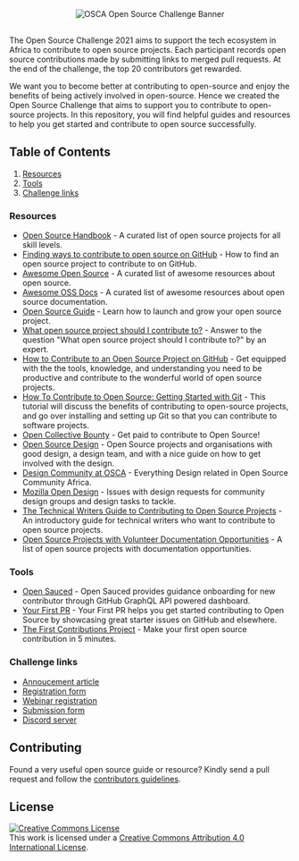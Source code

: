 <div align="center" style="margin-bottom:30px">
  <img src="https://github.com/oscafrica/open-source-challenge-2021/blob/main/assets/oss-ch-header.png?raw=true" alt="OSCA Open Source Challenge Banner" width='auto' height='auto' />
</div>

The Open Source Challenge 2021 aims to support the tech ecosystem in Africa to contribute to open source projects. Each participant records open source contributions made by submitting links to merged pull requests. At the end of the challenge, the top 20 contributors get rewarded.

We want you to become better at contributing to open-source and enjoy the benefits of being actively involved in open-source. Hence we created the Open Source Challenge that aims to support you to contribute to open-source projects. In this repository, you will find helpful guides and resources to help you get started and contribute to open source successfully.

## Table of Contents

1. [Resources](#resources)
2. [Tools](#tools)
3. [Challenge links](#challenge-links)

### Resources

- [Open Source Handbook](https://github.com/shainakrumme/open-source-handbook) -  A curated list of open source projects for all skill levels.
- [Finding ways to contribute to open source on GitHub](https://docs.github.com/en/get-started/exploring-projects-on-github/finding-ways-to-contribute-to-open-source-on-github) -  How to find an open source project to contribute to on GitHub.
- [Awesome Open Source](https://github.com/oscafrica/awesome-open-source) - A curated list of awesome resources about open source.
- [Awesome OSS Docs](https://github.com/saintmalik/awesome-oss-docs) - A curated list of awesome resources about open source documentation.
- [Open Source Guide](https://opensource.guide) - Learn how to launch and grow your open source project.
- [What open source project should I contribute to?](https://kentcdodds.com/blog/what-open-source-project-should-i-contribute-to) - Answer to the question "What open source project should I contribute to?" by an expert.
- [How to Contribute to an Open Source Project on GitHub](https://egghead.io/courses/how-to-contribute-to-an-open-source-project-on-github) - Get equipped with the the tools, knowledge, and understanding you need to be productive and contribute to the wonderful world of open source projects.
- [How To Contribute to Open Source: Getting Started with Git](https://www.digitalocean.com/community/tutorials/how-to-contribute-to-open-source-getting-started-with-git) - This tutorial will discuss the benefits of contributing to open-source projects, and go over installing and setting up Git so that you can contribute to software projects.
- [Open Collective Bounty](https://docs.opencollective.com/help/contributing/development/bounties) - Get paid to contribute to Open Source!
- [Open Source Design](https://opensourcedesign.net/projects) - Open Source projects and organisations with good design, a design team, and with a nice guide on how to get involved with the design.
- [Design Community at OSCA](https://github.com/oscafrica/Design) - Everything Design related in Open Source Community Africa.
- [Mozilla Open Design](https://github.com/mozilla/OpenDesign) - Issues with design requests for community design groups and design tasks to tackle.
- [The Technical Writers Guide to Contributing to Open Source Projects](https://edidiongasikpo.com/the-technical-writers-guide-to-contributing-to-open-source-projects) - An introductory guide for technical writers who want to contribute to open source projects.
- [Open Source Projects with Volunteer Documentation Opportunities](https://www.reddit.com/r/technicalwriting/comments/800a9a/a_list_of_open_source_projects_with_volunteer/) - A list of open source projects with documentation opportunities.

### Tools

- [Open Sauced](https://opensauced.pizza/) - Open Sauced provides guidance onboarding for new contributor through GitHub GraphQL API powered dashboard.
- [Your First PR](https://yourfirstpr.github.io/) - Your First PR helps you get started contributing to Open Source by showcasing great starter issues on GitHub and elsewhere.
- [The First Contributions Project](https://firstcontributions.github.io/) - Make your first open source contribution in 5 minutes.


### Challenge links

- [Annoucement article](https://blog.oscafrica.org/announcing-the-open-source-challenge-2021)
- [Registration form](https://bit.ly/osca-oss-ch-2021)
- [Webinar registration](https://opencollective.com/osca/events/open-source-challenge-2021-webinar-9dc4b5b0)
- [Submission form](https://bit.ly/osca-oss-ch-2021-sop)
- [Discord server](https://discord.gg/pRJgjH9SwR)

## Contributing
Found a very useful open source guide or resource? Kindly send a pull request and follow the [contributors guidelines](/CONTRIBUTING.md).

## License
<a rel="license" href="http://creativecommons.org/licenses/by/4.0/"><img alt="Creative Commons License" style="border-width:0" src="https://i.creativecommons.org/l/by/4.0/88x31.png" /></a><br />This work is licensed under a <a rel="license" href="http://creativecommons.org/licenses/by/4.0/">Creative Commons Attribution 4.0 International License</a>.
